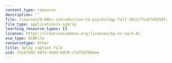 ```yaml
---
content_type: resource
description: ''
file: /courses/9-00sc-introduction-to-psychology-fall-2011/71c67d9250fa45dd8d70c7afb5f6b4ee_2fbrl6WoIyo.srt
file_type: application/x-subrip
learning_resource_types: []
license: https://creativecommons.org/licenses/by-nc-sa/4.0/
ocw_type: OCWFile
resourcetype: Other
title: 3play caption file
uid: 71c67d92-50fa-45dd-8d70-c7afb5f6b4ee
---
```

